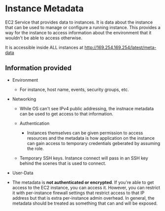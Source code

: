 # Instance Metadata

EC2 Service that provides data to instances. It is data about the instance that can be used to manage or configure a running instance. This provides a way for the instance to access information about the environment that it wouldn't be able to access otherwise.

It is accessible inside ALL instances at http://169.254.169.254/latest/meta-data

## Information provided

- Environment
	- For instance, host name, events, security groups, etc.

- Networking
	- While OS can't see IPv4 public addressing, the instnace metadata can be used to get access to that information.

	- Authentication
		- Instances themselves can be given permission to access resources and the metadata is how application on the instance can gain access to temporary credentials geberated by assuming the role.
	- Temporary SSH keys. Instance connect will pass in an SSH key behind the scenes that is used to connect.

- User-Data

- The metadata is **not authenticated or encrypted**. If you're able to get access to the EC2 instance, you can access it. However, you can restrict it with per-instance firewall settings that restrict access to that IP address but that is extra per-instance admin overhead. In general, the metadata should be treated as something that can and will be exposed.

